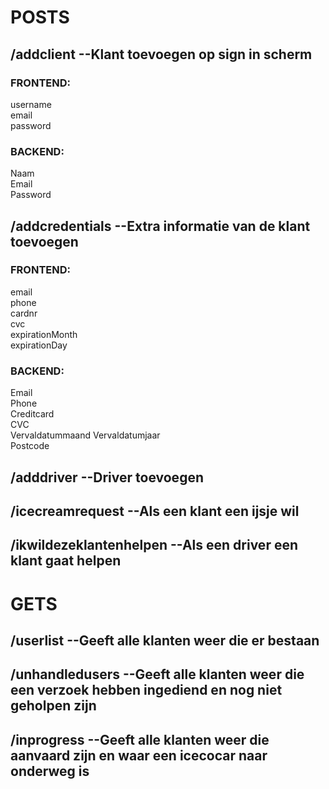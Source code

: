# POSTS

## /addclient --Klant toevoegen op sign in scherm  
### FRONTEND:  
username  
email  
password  

### BACKEND: 
Naam  
Email  
Password  

## /addcredentials --Extra informatie van de klant toevoegen
### FRONTEND:  
email  
phone  
cardnr  
cvc  
expirationMonth  
expirationDay  

### BACKEND:   
Email  
Phone  
Creditcard  
CVC  
Vervaldatummaand
Vervaldatumjaar  
Postcode  

## /adddriver --Driver toevoegen

## /icecreamrequest --Als een klant een ijsje wil

## /ikwildezeklantenhelpen --Als een driver een klant gaat helpen


# GETS

## /userlist --Geeft alle klanten weer die er bestaan

## /unhandledusers --Geeft alle klanten weer die een verzoek hebben ingediend en nog niet geholpen zijn

## /inprogress --Geeft alle klanten weer die aanvaard zijn en waar een icecocar naar onderweg is
